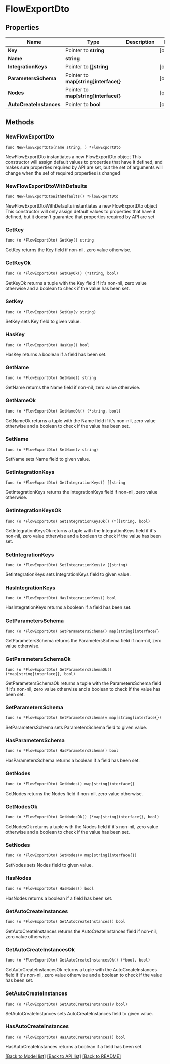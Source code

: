 # FlowExportDto

## Properties

Name | Type | Description | Notes
------------ | ------------- | ------------- | -------------
**Key** | Pointer to **string** |  | [optional] 
**Name** | **string** |  | 
**IntegrationKeys** | Pointer to **[]string** |  | [optional] 
**ParametersSchema** | Pointer to **map[string]interface{}** |  | [optional] 
**Nodes** | Pointer to **map[string]interface{}** |  | [optional] 
**AutoCreateInstances** | Pointer to **bool** |  | [optional] 

## Methods

### NewFlowExportDto

`func NewFlowExportDto(name string, ) *FlowExportDto`

NewFlowExportDto instantiates a new FlowExportDto object
This constructor will assign default values to properties that have it defined,
and makes sure properties required by API are set, but the set of arguments
will change when the set of required properties is changed

### NewFlowExportDtoWithDefaults

`func NewFlowExportDtoWithDefaults() *FlowExportDto`

NewFlowExportDtoWithDefaults instantiates a new FlowExportDto object
This constructor will only assign default values to properties that have it defined,
but it doesn't guarantee that properties required by API are set

### GetKey

`func (o *FlowExportDto) GetKey() string`

GetKey returns the Key field if non-nil, zero value otherwise.

### GetKeyOk

`func (o *FlowExportDto) GetKeyOk() (*string, bool)`

GetKeyOk returns a tuple with the Key field if it's non-nil, zero value otherwise
and a boolean to check if the value has been set.

### SetKey

`func (o *FlowExportDto) SetKey(v string)`

SetKey sets Key field to given value.

### HasKey

`func (o *FlowExportDto) HasKey() bool`

HasKey returns a boolean if a field has been set.

### GetName

`func (o *FlowExportDto) GetName() string`

GetName returns the Name field if non-nil, zero value otherwise.

### GetNameOk

`func (o *FlowExportDto) GetNameOk() (*string, bool)`

GetNameOk returns a tuple with the Name field if it's non-nil, zero value otherwise
and a boolean to check if the value has been set.

### SetName

`func (o *FlowExportDto) SetName(v string)`

SetName sets Name field to given value.


### GetIntegrationKeys

`func (o *FlowExportDto) GetIntegrationKeys() []string`

GetIntegrationKeys returns the IntegrationKeys field if non-nil, zero value otherwise.

### GetIntegrationKeysOk

`func (o *FlowExportDto) GetIntegrationKeysOk() (*[]string, bool)`

GetIntegrationKeysOk returns a tuple with the IntegrationKeys field if it's non-nil, zero value otherwise
and a boolean to check if the value has been set.

### SetIntegrationKeys

`func (o *FlowExportDto) SetIntegrationKeys(v []string)`

SetIntegrationKeys sets IntegrationKeys field to given value.

### HasIntegrationKeys

`func (o *FlowExportDto) HasIntegrationKeys() bool`

HasIntegrationKeys returns a boolean if a field has been set.

### GetParametersSchema

`func (o *FlowExportDto) GetParametersSchema() map[string]interface{}`

GetParametersSchema returns the ParametersSchema field if non-nil, zero value otherwise.

### GetParametersSchemaOk

`func (o *FlowExportDto) GetParametersSchemaOk() (*map[string]interface{}, bool)`

GetParametersSchemaOk returns a tuple with the ParametersSchema field if it's non-nil, zero value otherwise
and a boolean to check if the value has been set.

### SetParametersSchema

`func (o *FlowExportDto) SetParametersSchema(v map[string]interface{})`

SetParametersSchema sets ParametersSchema field to given value.

### HasParametersSchema

`func (o *FlowExportDto) HasParametersSchema() bool`

HasParametersSchema returns a boolean if a field has been set.

### GetNodes

`func (o *FlowExportDto) GetNodes() map[string]interface{}`

GetNodes returns the Nodes field if non-nil, zero value otherwise.

### GetNodesOk

`func (o *FlowExportDto) GetNodesOk() (*map[string]interface{}, bool)`

GetNodesOk returns a tuple with the Nodes field if it's non-nil, zero value otherwise
and a boolean to check if the value has been set.

### SetNodes

`func (o *FlowExportDto) SetNodes(v map[string]interface{})`

SetNodes sets Nodes field to given value.

### HasNodes

`func (o *FlowExportDto) HasNodes() bool`

HasNodes returns a boolean if a field has been set.

### GetAutoCreateInstances

`func (o *FlowExportDto) GetAutoCreateInstances() bool`

GetAutoCreateInstances returns the AutoCreateInstances field if non-nil, zero value otherwise.

### GetAutoCreateInstancesOk

`func (o *FlowExportDto) GetAutoCreateInstancesOk() (*bool, bool)`

GetAutoCreateInstancesOk returns a tuple with the AutoCreateInstances field if it's non-nil, zero value otherwise
and a boolean to check if the value has been set.

### SetAutoCreateInstances

`func (o *FlowExportDto) SetAutoCreateInstances(v bool)`

SetAutoCreateInstances sets AutoCreateInstances field to given value.

### HasAutoCreateInstances

`func (o *FlowExportDto) HasAutoCreateInstances() bool`

HasAutoCreateInstances returns a boolean if a field has been set.


[[Back to Model list]](../README.md#documentation-for-models) [[Back to API list]](../README.md#documentation-for-api-endpoints) [[Back to README]](../README.md)


